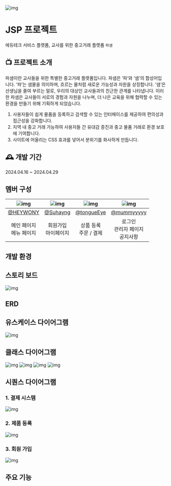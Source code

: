 ![img](https://imgur.com/FR7jYYs.png)
# JSP 프로젝트
에듀테크 서비스 플랫폼, 교사를 위한 중고거래 플랫폼 `파샘`

## 📺 프로젝트 소개
파샘이란 교사들을 위한 특별한 중고거래 플랫폼입니다. 파샘은 ‘파’와 ‘샘’의 합성어입니다. ‘파’는 샘물을 의미하며, 흐르는 물처럼 새로운 가능성과 자원을 상징합니다. ‘샘’은 선생님을 줄여 부르는 말로, 우리의 대상인 교사들과의 친근한 관계를 나타냅니다. 이러한 파샘은 교사들이 서로의 경험과 자원을 나누며, 더 나은 교육을 위해 협력할 수 있는 환경을 만들기 위해 기획하게 되었습니다.

1. 사용자들이 쉽게 물품을 등록하고 검색할 수 있는 인터페이스를 제공하여 편의성과 접근성을 강화합니다.
2. 지역 내 중고 거래 가능하여 사용자들 간 유대감 증진과 중고 물품 거래로 환경 보호에 기여합니다.
3. 사이트에 어울리는 CSS 효과를 넣어서 분위기를 화사하게 만듭니다.
   
## 🕰️ 개발 기간
2024.04.16 ~ 2024.04.29

## 멤버 구성
| ![img](https://avatars.githubusercontent.com/u/65533618?v=4) | ![img](https://avatars.githubusercontent.com/u/101185337?v=4) | ![img](https://avatars.githubusercontent.com/u/109783402?v=4)| ![img](https://avatars.githubusercontent.com/u/160826716?v=4) |
| :---: | :---: | :---: | :---: |
| <center> [@HEYWONY](https://github.com/HEYWONY)  | <center>[@Suhayng](https://github.com/Suhayng)  | <center> [@tongueEye](https://github.com/tongueEye)| <center>[@mummyyyyy](https://github.com/mummyyyyy) |
| <center> 메인 페이지 <br> 메뉴 페이지 | <center> 회원가입 <br> 마이페이지 | <center> 상품 등록 <br> 주문 / 결제 | <center> 로그인 <br> 관리자 페이지 <br> 공지사항 |



## 개발 환경

## 스토리 보드 
![img](https://imgur.com/NIkbCmz.png)

## ERD

## 유스케이스 다이어그램
![img](https://imgur.com/UbUMOQW.png)

## 클래스 다이어그램
![img](https://imgur.com/H3j7zDr.png)
![img](https://imgur.com/jM8lrKb.png)
![img](https://imgur.com/TeigsbO.png)
![img](https://imgur.com/M9FZKk5.png)

## 시퀀스 다이어그램
### 1. 결제 시스템
   ![img](https://imgur.com/zvzjdDd.png)
### 2. 제품 등록
   ![img](https://imgur.com/nfEvELq.png)
### 3. 회원 가입
   ![img](https://imgur.com/e4oPWA2.png)
## 주요 기능
